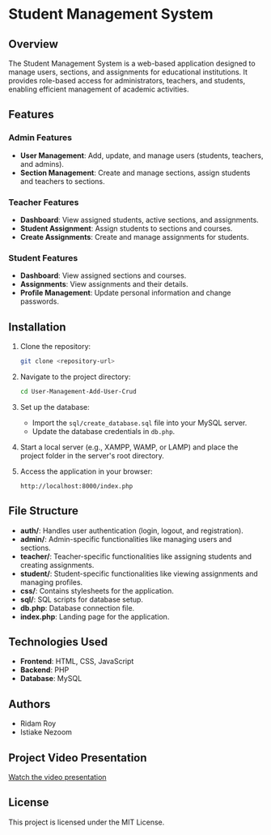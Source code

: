 # Student Management System

## Overview
The Student Management System is a web-based application designed to manage users, sections, and assignments for educational institutions. It provides role-based access for administrators, teachers, and students, enabling efficient management of academic activities.

## Features

### Admin Features
- **User Management**: Add, update, and manage users (students, teachers, and admins).
- **Section Management**: Create and manage sections, assign students and teachers to sections.

### Teacher Features
- **Dashboard**: View assigned students, active sections, and assignments.
- **Student Assignment**: Assign students to sections and courses.
- **Create Assignments**: Create and manage assignments for students.

### Student Features
- **Dashboard**: View assigned sections and courses.
- **Assignments**: View assignments and their details.
- **Profile Management**: Update personal information and change passwords.

## Installation

1. Clone the repository:
   ```bash
   git clone <repository-url>
   ```
2. Navigate to the project directory:
   ```bash
   cd User-Management-Add-User-Crud
   ```
3. Set up the database:
   - Import the `sql/create_database.sql` file into your MySQL server.
   - Update the database credentials in `db.php`.

4. Start a local server (e.g., XAMPP, WAMP, or LAMP) and place the project folder in the server's root directory.

5. Access the application in your browser:
   ```
   http://localhost:8000/index.php
   ```

## File Structure

- **auth/**: Handles user authentication (login, logout, and registration).
- **admin/**: Admin-specific functionalities like managing users and sections.
- **teacher/**: Teacher-specific functionalities like assigning students and creating assignments.
- **student/**: Student-specific functionalities like viewing assignments and managing profiles.
- **css/**: Contains stylesheets for the application.
- **sql/**: SQL scripts for database setup.
- **db.php**: Database connection file.
- **index.php**: Landing page for the application.

## Technologies Used
- **Frontend**: HTML, CSS, JavaScript
- **Backend**: PHP
- **Database**: MySQL

## Authors
- Ridam Roy
- Istiake Nezoom

## Project Video Presentation
[Watch the video presentation](https://drive.google.com/file/d/1YKF2sr_LDI420O9p7VHE7W05pkTK7kiT/view?usp=sharing)

## License
This project is licensed under the MIT License.
